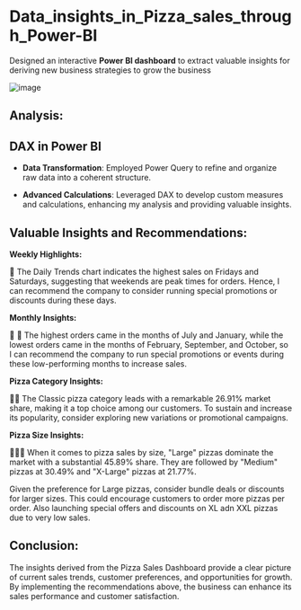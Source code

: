 # Data_insights_in_Pizza_sales_through_Power-BI

Designed an interactive **Power BI dashboard** to extract valuable insights for deriving new business strategies to grow the business

![image](https://github.com/user-attachments/assets/f5902072-2f63-45a4-858f-510cfe614efe)

**Analysis:**
--------------------------------------------------------------------------------------------------------------------------

## DAX in Power BI

- **Data Transformation**: Employed Power Query to refine and organize raw data into a coherent structure.

- **Advanced Calculations**: Leveraged DAX to develop custom measures and calculations, enhancing my analysis and providing valuable insights.

**Valuable Insights and Recommendations:**
--------------------------------------------------------------------------------------------------------------------------

**Weekly Highlights:**

🎉 The Daily Trends chart indicates the highest sales on Fridays and Saturdays, suggesting that weekends are peak times for orders. Hence, I can recommend the company to consider running special promotions or discounts during these days.

**Monthly Insights:**

📆 🍕 The highest orders came in the months of July and January, while the lowest orders came in the months of February, September, and October, so I can recommend the company to run special promotions or events during these low-performing months to increase sales.

**Pizza Category Insights:**

🍕🥇 The Classic pizza category leads with a remarkable 26.91% market share, making it a top choice among our customers. To sustain and increase its popularity, consider exploring new variations or promotional campaigns.

**Pizza Size Insights:**

🍕🍕🍕 When it comes to pizza sales by size, "Large" pizzas dominate the market with a substantial 45.89% share. They are followed by "Medium" pizzas at 30.49% and "X-Large" pizzas at 21.77%.

Given the preference for Large pizzas, consider bundle deals or discounts for larger sizes. This could encourage customers to order more pizzas per order. Also launching special offers and discounts on XL adn XXL pizzas due to very low sales.

**Conclusion:**
--------------------------------------------------------------------------------------------------------------------------

The insights derived from the Pizza Sales Dashboard provide a clear picture of current sales trends, customer preferences, and opportunities for growth. By implementing the recommendations above, the business can enhance its sales performance and customer satisfaction.
